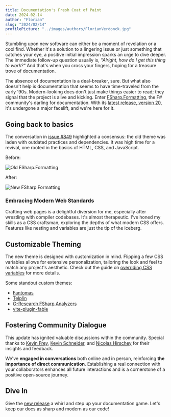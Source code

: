 ```yaml
---
title: Documentation's Fresh Coat of Paint
date: 2024-02-14
author: "Florian"
slug: "2024/02/14"
profilePicture: "../images/authors/FlorianVerdonck.jpg"
---
```


Stumbling upon new software can either be a moment of revelation or a cool find. Whether it's a solution to a lingering issue or just something that catches your eye, a positive initial impression sparks an urge to dive deeper. The immediate follow-up question usually is, _"Alright, how do I get this thing to work?"_ And that's when you cross your fingers, hoping for a treasure trove of documentation.

The absence of documentation is a deal-breaker, sure. But what also doesn't help is documentation that seems to have time-traveled from the early '90s. Modern-looking docs don't just make things easier to read; they signal that the project is alive and kicking. Enter [FSharp.Formatting](https://fsprojects.github.io/FSharp.Formatting/), the F# community's darling for documentation. With its [latest release, version 20](https://github.com/fsprojects/FSharp.Formatting/blob/main/RELEASE_NOTES.md#2000---2024-02-14), it's undergone a major facelift, and we're here for it.

## Going back to basics

The conversation in [issue #849](https://github.com/fsprojects/FSharp.Formatting/issues/849) highlighted a consensus: the old theme was laden with outdated practices and dependencies. It was high time for a revival, one rooted in the basics of HTML, CSS, and JavaScript.

Before:

![Old FSharp.Formatting](../images/blog/old-fsdocs.png)

After:

![New FSharp.Formatting](../images/blog/new-fsdocs.png)

### Embracing Modern Web Standards

Crafting web pages is a delightful diversion for me, especially after wrestling with compiler codebases. It's almost therapeutic. I've honed my skills as a CSS craftsman, exploring the depths of what modern CSS offers. Features like nesting and variables are just the tip of the iceberg.

## Customizable Theming

The new theme is designed with customization in mind. Flipping a few CSS variables allows for extensive personalization, tailoring the look and feel to match any project's aesthetic. Check out the guide on [overriding CSS variables](https://fsprojects.github.io/FSharp.Formatting/styling.html#CSS-variables) for more details.

Some standout custom themes:

- [Fantomas](https://fsprojects.github.io/fantomas/docs/)
- [Telplin](https://nojaf.com/telplin/docs/)
- [G-Research FSharp Analyzers](https://g-research.github.io/fsharp-analyzers/)
- [vite-plugin-fable](https://nojaf.com/vite-plugin-fable/)

## Fostering Community Dialogue

This update has ignited valuable discussions within the community. Special thanks to [Kevin Frey](https://github.com/Freymaurer), [Kevin Schneider](https://github.com/kMutagene), and [Nicolas Hirschey](https://github.com/nhirschey) for their insights and feedback.

We've **engaged in conversations** both online and in person, reinforcing **the importance of direct communication**. Establishing a real connection with your collaborators enhances all future interactions and is a cornerstone of a positive open-source journey.

## Dive In

Give the [new release](https://www.nuget.org/packages/fsdocs-tool/20.0.0) a whirl and step up your documentation game. Let's keep our docs as sharp and modern as our code!
